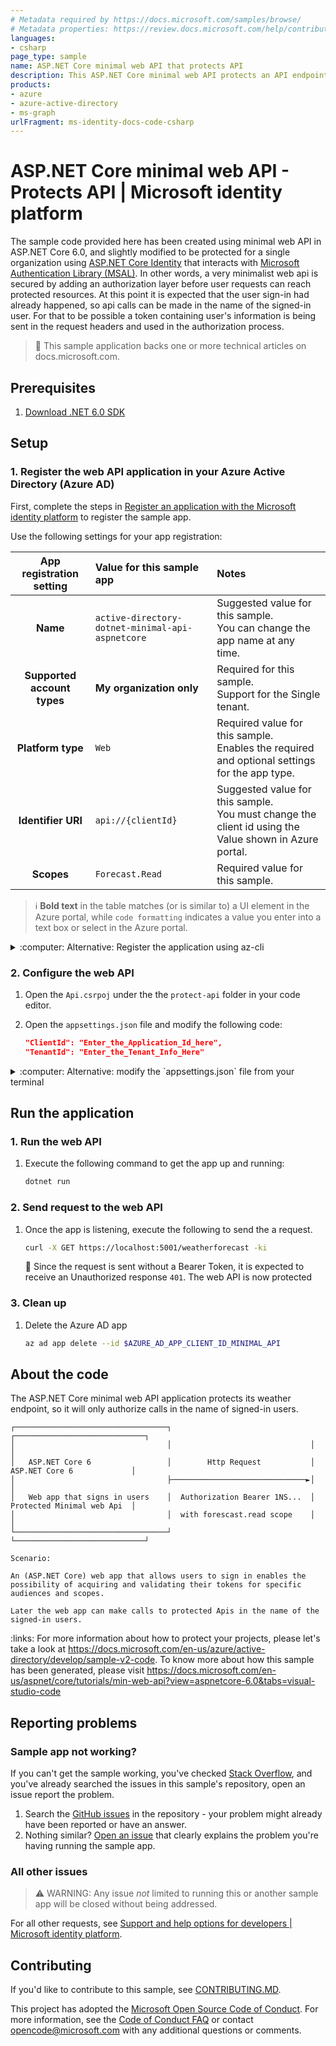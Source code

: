```yaml
---
# Metadata required by https://docs.microsoft.com/samples/browse/
# Metadata properties: https://review.docs.microsoft.com/help/contribute/samples/process/onboarding?branch=main#add-metadata-to-readme
languages:
- csharp
page_type: sample
name: ASP.NET Core minimal web API that protects API
description: This ASP.NET Core minimal web API protects an API endpoint. The code in this sample is used by one or more articles on docs.microsoft.com.
products:
- azure
- azure-active-directory
- ms-graph
urlFragment: ms-identity-docs-code-csharp
---
```

# ASP.NET Core minimal web API - Protects API | Microsoft identity platform

<!-- Build badges here
![Build passing.](https://img.shields.io/badge/build-passing-brightgreen.svg) ![Code coverage.](https://img.shields.io/badge/coverage-100%25-brightgreen.svg) ![License.](https://img.shields.io/badge/license-MIT-green.svg)
-->

The sample code provided here has been created using minimal web API in ASP.NET Core 6.0, and slightly modified to be protected for a single organization using [ASP.NET Core Identity](https://docs.microsoft.com/en-us/aspnet/core/security/authentication/identity?view=aspnetcore-6.0) that interacts with [Microsoft Authentication Library (MSAL)](https://docs.microsoft.com/en-us/azure/active-directory/develop/msal-overview).  In other words, a very minimalist web api is secured by adding an authorization layer before user requests can reach protected resources.  At this point it is expected that the user sign-in had already happened, so api calls can be made in the name of the signed-in user. For that to be possible a token containing user's information is being sent in the request headers and used in the authorization process.

<!-- TODO: IMAGE or CONSOLE OUTPUT of running/executed app -->

> :page_with_curl: This sample application backs one or more technical articles on docs.microsoft.com. <!-- TODO: Link to first tutorial in series when published. -->

## Prerequisites

1. [Download .NET 6.0 SDK](https://dotnet.microsoft.com/download/dotnet/6.0)

## Setup

### 1. Register the web API application in your Azure Active Directory (Azure AD)

First, complete the steps in [Register an application with the Microsoft identity platform](https://docs.microsoft.com/azure/active-directory/develop/quickstart-register-app) to register the sample app.

Use the following settings for your app registration:

| App registration <br/> setting | Value for this sample app                          | Notes                                                                                                       |
|:------------------------------:|:---------------------------------------------------|:------------------------------------------------------------------------------------------------------------|
| **Name**                       | `active-directory-dotnet-minimal-api-aspnetcore`   | Suggested value for this sample. <br/> You can change the app name at any time.                             |
| **Supported account types**    | **My organization only**                           | Required for this sample. <br/> Support for the Single tenant.                                              |
| **Platform type**              | `Web`                                              | Required value for this sample. <br/> Enables the required and optional settings for the app type.          |
| **Identifier URI**             | `api://{clientId}`                                 | Suggested value for this sample. <br/> You must change the client id using the Value shown in Azure portal. |
| **Scopes**                     | `Forecast.Read`                                    | Required value for this sample.                                                                             |

> :information_source: **Bold text** in the table matches (or is similar to) a UI element in the Azure portal, while `code formatting` indicates a value you enter into a text box or select in the Azure portal.

<details>
  <summary>:computer: Alternative: Register the application using az-cli</summary>

1. Register a new Azure AD app

   ```bash
   AZURE_AD_APP_DETAILS_MINIMAL_API=$(az ad app create --display-name "active-directory-dotnet-minimal-api-aspnetcore" -o json) && \
   AZURE_AD_APP_CLIENT_ID_MINIMAL_API=$(echo $AZURE_AD_APP_DETAILS_MINIMAL_API | jq ".appId" -r)
   ```

1. Disable the default scope for `user_impersonation`

   ```bash
   AZURE_AD_APP_USER_IMPERSONATION_SCOPE=$(echo $AZURE_AD_APP_DETAILS_MINIMAL_API | jq '.oauth2Permissions[0].isEnabled = false' | jq -r '.oauth2Permissions') && \
   az ad app update --id $AZURE_AD_APP_CLIENT_ID_MINIMAL_API --set oauth2Permissions="$AZURE_AD_APP_USER_IMPERSONATION_SCOPE"
   ```

1. Create a new manifest scope for `forescast.read`

   ```bash
   cat > forescast.read.json <<EOF
   [
     {
       "adminConsentDescription": "Allows the app to access Minimal Api (active-directory-dotnet-minimal-api-aspnetcore) as the signed-in user.",
       "adminConsentDisplayName": "Access Minimal Api (active-directory-dotnet-minimal-api-aspnetcore)",
       "id": "1658e205-0e89-43a3-b107-b06a3e6dc60d",
       "isEnabled": true,
       "lang": null,
       "origin": "Application",
       "type": "User",
       "userConsentDescription": "Allow the application to access Minimal (active-directory-dotnet-minimal-aspnetcore) on your behalf.",
       "userConsentDisplayName": "Access Minimal Api (active-directory-dotnet-minimal-aspnetcore)",
       "value": "forescast.read"
     }
   ]
   EOF
   ```

1. Set a global unique URI that identify the web API and add the `forescast.read` scope

   ```bash
   az ad app update --id $AZURE_AD_APP_CLIENT_ID_MINIMAL_API --identifier-uris "api://${AZURE_AD_APP_CLIENT_ID_MINIMAL_API}" --set oauth2Permissions=@forescast.read.json
   ```
</details>

### 2. Configure the web API

1. Open the `Api.csrpoj` under the the `protect-api` folder in your code editor.
1. Open the `appsettings.json` file and modify the following code:

   ```json
   "ClientId": "Enter_the_Application_Id_here",
   "TenantId": "Enter_the_Tenant_Info_Here"
   ```

<details>
  <summary>:computer: Alternative: modify the `appsettings.json` file from your terminal</summary>

1. Create the `appsettings.json` file with the Azure AD app configuration

   ```bash
   cat > appsettings.json <<EOF
   {
     "AzureAd": {
       "Instance": "https://login.microsoftonline.com/",
       "ClientId": "${AZURE_AD_APP_CLIENT_ID_MINIMAL_API}",
       "TenantId": "$(az account show --query tenantId --output tsv)",
       "Scopes": "forescast.read"
     },
     "Logging": {
       "LogLevel": {
         "Default": "Information",
         "Microsoft.AspNetCore": "Warning"
       }
     },
     "AllowedHosts": "*"
   }
   EOF
   ```
</details>

## Run the application

### 1. Run the web API

1. Execute the following command to get the app up and running:

   ```bash
   dotnet run
   ```

### 2. Send request to the web API

1. Once the app is listening, execute the following to send the a request.

   ```bash
   curl -X GET https://localhost:5001/weatherforecast -ki
   ```

   :book: Since the request is sent without a Bearer Token, it is expected to receive an Unauthorized response `401`. The web API is now protected

### 3. Clean up

1. Delete the Azure AD app

   ```bash
   az ad app delete --id $AZURE_AD_APP_CLIENT_ID_MINIMAL_API
   ```

## About the code

The ASP.NET Core minimal web API application protects its weather endpoint, so it will only authorize calls in the name of signed-in users.

```output
┌──────────────────────────────────┐                               ┌─────────────────────────────┐
│                                  │                               │                             │
│   ASP.NET Core 6                 │        Http Request           │  ASP.NET Core 6             │
│                                  ├──────────────────────────────►│                             │
│   Web app that signs in users    │  Authorization Bearer 1NS...  │  Protected Minimal web Api  │
│                                  │  with forescast.read scope    │                             │
└──────────────────────────────────┘                               └─────────────────────────────┘

Scenario:

An (ASP.NET Core) web app that allows users to sign in enables the possibility of acquiring and validating their tokens for specific audiences and scopes.

Later the web app can make calls to protected Apis in the name of the signed-in users.
```

:links: For more information about how to protect your projects, please let's take a look at https://docs.microsoft.com/en-us/azure/active-directory/develop/sample-v2-code. To know more about how this sample has been generated, please visit https://docs.microsoft.com/en-us/aspnet/core/tutorials/min-web-api?view=aspnetcore-6.0&tabs=visual-studio-code

## Reporting problems

### Sample app not working?

If you can't get the sample working, you've checked [Stack Overflow](http://stackoverflow.com/questions/tagged/msal), and you've already searched the issues in this sample's repository, open an issue report the problem.

1. Search the [GitHub issues](../../../../issues) in the repository - your problem might already have been reported or have an answer.
1. Nothing similar? [Open an issue](LINK_HERE) that clearly explains the problem you're having running the sample app.

### All other issues

> :warning: WARNING: Any issue _not_ limited to running this or another sample app will be closed without being addressed.

For all other requests, see [Support and help options for developers | Microsoft identity platform](https://docs.microsoft.com/azure/active-directory/develop/developer-support-help-options).

## Contributing

If you'd like to contribute to this sample, see [CONTRIBUTING.MD](/CONTRIBUTING.md).

This project has adopted the [Microsoft Open Source Code of Conduct](https://opensource.microsoft.com/codeofconduct/). For more information, see the [Code of Conduct FAQ](https://opensource.microsoft.com/codeofconduct/faq/) or contact [opencode@microsoft.com](mailto:opencode@microsoft.com) with any additional questions or comments.
